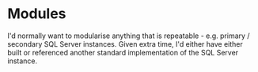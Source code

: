 # Modules

I'd normally want to modularise anything that is repeatable - e.g. primary / secondary SQL Server instances. Given extra time, I'd either have either built or referenced another standard implementation of the SQL Server instance.


